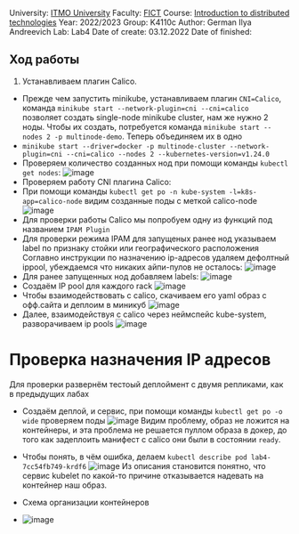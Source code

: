 University: [ITMO University](https://itmo.ru/ru/)
Faculty: [FICT](https://fict.itmo.ru)
Course: [Introduction to distributed technologies](https://github.com/itmo-ict-faculty/introduction-to-distributed-technologies)
Year: 2022/2023
Group: K4110c
Author: German Ilya Andreevich
Lab: Lab4
Date of create: 03.12.2022
Date of finished: 
## Ход работы
1. Устанавливаем плагин Calico.
- Прежде чем запустить minikube, устанавливаем плагин `CNI=Calico`, команда `minikube start --network-plugin=cni --cni=calico` позволяет создать single-node minikube cluster, нам же нужно 2 ноды. Чтобы их создать, потребуется команда `minikube start --nodes 2 -p multinode-demo`. Теперь объединяем их в одно
- `minikube start --driver=docker -p multinode-cluster --network-plugin=cni --cni=calico --nodes 2 --kubernetes-version=v1.24.0`
- Проверяем количество созданных нод при помощи команды `kubectl get nodes`:
![image](https://user-images.githubusercontent.com/116584865/209129524-fef79199-5999-4c30-bd99-228b21372c80.png)
 - Проверяем работу CNI плагина Calico:
 - При помощи команды `kubectl get po -n kube-system -l=k8s-app=calico-node` видим созданные поды с меткой calico-node
 ![image](https://user-images.githubusercontent.com/116584865/209135309-bc77d3ab-2fe8-4c99-8775-abe340469e9a.png)
 - Для проверки работы Calico мы попробуем одну из функций под названием `IPAM Plugin`
 - Для проверки режима IPAM для запущеных ранее нод указываем label по признаку стойки или географического расположения
 Соглавно инструкции по назначению ip-адресов удаляем дефолтный ippool, убеждаемся что никаких айпи-пулов не осталось:
 ![image](https://user-images.githubusercontent.com/116584865/209140984-c6cde9c0-df5e-4cdb-9ada-593e9470810f.png)
- Для ранее запущенных нод добавляем labels:
![image](https://user-images.githubusercontent.com/116584865/209142961-97ee54d9-d3b6-42e9-b4c2-98ac1413f98e.png)
- Создаём IP pool для каждого rack
![image](https://user-images.githubusercontent.com/116584865/209145027-3a4e4e60-5dcd-48f8-b8e6-7db02886c32b.png)
- Чтобы взаимодействовать с calico, скачиваем его yaml образ с офф.сайта и деплоим в миникуб
![image](https://user-images.githubusercontent.com/116584865/209146157-a56f37ac-29b7-4edd-9b87-4acdb7277dd7.png)
- Далее, взаимодействуя с calico через неймспейс kube-system, разворачиваем ip pools
![image](https://user-images.githubusercontent.com/116584865/209148975-141e4dc6-789f-4094-a309-521b6330b974.png)
# Проверка назначения IP адресов
Для проверки развернём тестоый деплоймент с двумя репликами, как в предыдущих лабах
- Создаём деплой, и сервис, при помощи команды `kubectl get po -o wide` проверяем поды
![image](https://user-images.githubusercontent.com/116584865/209151512-e3da4313-8a96-4230-b8f1-97bb146af7df.png)
Видим проблему, образ не ложится на контейнеры, и эта проблема не решается пуллом образа в докер, до того как задеплоить манифест с calico они были в состоянии `ready`.
- Чтобы понять, в чём ошибка, делаем `kubectl describe pod lab4-7cc54fb749-krdf6`
![image](https://user-images.githubusercontent.com/116584865/209153446-c0836e83-90a7-46c0-8f77-8ca537ec116a.png)
Из описания становится понятно, что сервис kubelet по какой-то причине отказывается надевать на контейнер наш образ.


- Схема организации контейнеров
- ![image](https://user-images.githubusercontent.com/116584865/209160692-90fbdaa5-0f09-4eb3-9eeb-cd9b48f5ef2f.png)

